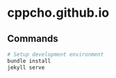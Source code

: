 # cppcho.github.io

## Commands

``` bash
# Setup development environment
bundle install
jekyll serve
```
